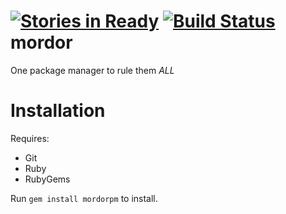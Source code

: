 [![Stories in Ready](https://badge.waffle.io/archimedespi/mordor.png?label=ready)](https://waffle.io/archimedespi/mordor) [![Build Status](http://img.shields.io/travis/archimedespi/mordor.svg)](https://travis-ci.org/ArchimedesPi/mordor)
mordor
=======

One package manager to rule them *ALL*


Installation
============

Requires:
 + Git
 + Ruby
 + RubyGems

Run `gem install mordorpm` to install.
